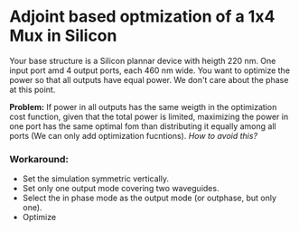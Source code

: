 # Adjoint based optmization of a 1x4 Mux in Silicon

Your base structure is a Silicon plannar device with heigth 220 nm. One input port amd 4 output ports, each 460 nm wide. 
You want to optimize the power so that all outputs have equal power. We don't care about the phase at this point.


**Problem:** If power in all outputs has the same weigth in the optimization cost function, given that the total power is limited,
maximizing the power in one port has the same optimal fom than distributing it equally among all ports (We can only add optimization fucntions). 
*How to avoid this?*

### Workaround:
- Set the simulation symmetric vertically.
- Set only one output mode covering two waveguides. 
- Select the in phase mode as the output mode (or outphase, but only one).
- Optimize

